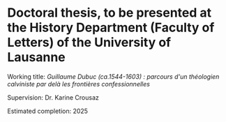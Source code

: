 # Doctoral thesis, to be presented at the History Department (Faculty of Letters) of the University of Lausanne

Working title: *Guillaume Dubuc (ca.1544-1603) : parcours d'un théologien calviniste par delà les frontières confessionnelles*

Supervision: Dr. Karine Crousaz

Estimated completion: 2025


